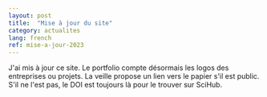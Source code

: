 ```yaml
---
layout: post
title:  "Mise à jour du site"
category: actualites
lang: french
ref: mise-a-jour-2023
---
```


J'ai mis à jour ce site. Le portfolio compte désormais les logos des entreprises ou projets. La veille propose un lien vers le papier s'il est public. S'il ne l'est pas, le DOI est toujours là pour le trouver sur SciHub.